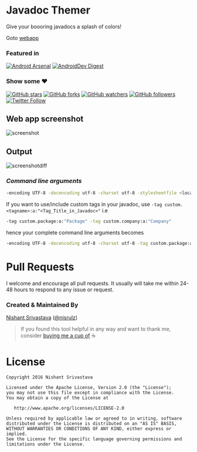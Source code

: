 # **Javadoc Themer**
Give your boooring javadocs a splash of colors!

Goto [webapp](https://javadoc-themer.firebaseapp.com/)

### Featured in
[![Android Arsenal](https://img.shields.io/badge/Android%20Arsenal-javadoc--themer-green.svg?style=true)](https://android-arsenal.com/details/1/4196) [![AndroidDev Digest](https://img.shields.io/badge/AndroidDev%20Digest-%2399-blue.svg)](https://www.androiddevdigest.com/digest-99/)

### Show some :heart:
[![GitHub stars](https://img.shields.io/github/stars/nisrulz/javadoc-themer.svg?style=social&label=Star)](https://github.com/nisrulz/javadoc-themer) [![GitHub forks](https://img.shields.io/github/forks/nisrulz/javadoc-themer.svg?style=social&label=Fork)](https://github.com/nisrulz/javadoc-themer/fork) [![GitHub watchers](https://img.shields.io/github/watchers/nisrulz/javadoc-themer.svg?style=social&label=Watch)](https://github.com/nisrulz/javadoc-themer) [![GitHub followers](https://img.shields.io/github/followers/nisrulz.svg?style=social&label=Follow)](https://github.com/nisrulz/javadoc-themer)  
[![Twitter Follow](https://img.shields.io/twitter/follow/nisrulz.svg?style=social)](https://twitter.com/nisrulz)

## Web app screenshot

![screenshot](/public/img/javadocthemer.png)


## Output

![screenshotdiff](/public/img/javadocdiff.png)

### *Command line arguments*

```bash
-encoding UTF-8 -docencoding utf-8 -charset utf-8 -stylesheetfile <location_of_generated_stylesheet>/javadoc_stylesheet.css 

```
If you want to use/include custom tags in your javadoc, use `-tag custom.<tagname>:a:"<Tag_Title_in_Javadoc>"` i.e
```bash
-tag custom.package:a:"Package" -tag custom.company:a:"Company"

```

hence your complete command line arguments becomes
```bash
-encoding UTF-8 -docencoding utf-8 -charset utf-8 -tag custom.package:a:"Package" -tag custom.company:a:"Company"  -stylesheetfile <location_of_generated_stylesheet>/javadoc_stylesheet.css
```

# Pull Requests
I welcome and encourage all pull requests. It usually will take me within 24-48 hours to respond to any issue or request.


### Created & Maintained By
[Nishant Srivastava](https://github.com/nisrulz) ([@nisrulz](https://www.twitter.com/nisrulz))

> If you found this tool helpful in any way and want to thank me, consider [buying me a cup of](https://www.paypal.me/nisrulz/5/5) :coffee:


License
=======

    Copyright 2016 Nishant Srivastava

    Licensed under the Apache License, Version 2.0 (the "License");
    you may not use this file except in compliance with the License.
    You may obtain a copy of the License at

       http://www.apache.org/licenses/LICENSE-2.0

    Unless required by applicable law or agreed to in writing, software
    distributed under the License is distributed on an "AS IS" BASIS,
    WITHOUT WARRANTIES OR CONDITIONS OF ANY KIND, either express or implied.
    See the License for the specific language governing permissions and
    limitations under the License.
